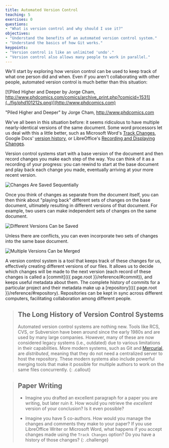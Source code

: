 ```yaml
---
title: Automated Version Control
teaching: 5
exercises: 0
questions:
- "What is version control and why should I use it?"
objectives:
- "Understand the benefits of an automated version control system."
- "Understand the basics of how Git works."
keypoints:
- "Version control is like an unlimited 'undo'."
- "Version control also allows many people to work in parallel."
---
```


We'll start by exploring how version control can be used
to keep track of what one person did and when.
Even if you aren't collaborating with other people,
automated version control is much better than this situation:

[![Piled Higher and Deeper by Jorge Cham, http://www.phdcomics.com/comics/archive_print.php?comicid=1531](../fig/phd101212s.png)](http://www.phdcomics.com)

"Piled Higher and Deeper" by Jorge Cham, http://www.phdcomics.com

We've all been in this situation before: it seems ridiculous to have
multiple nearly-identical versions of the same document. Some word
processors let us deal with this a little better, such as Microsoft
Word's [Track Changes](https://support.office.com/en-us/article/Track-changes-in-Word-197ba630-0f5f-4a8e-9a77-3712475e806a), Google Docs' [version
history](https://support.google.com/docs/answer/190843?hl=en), or LibreOffice's [Recording and Displaying Changes](https://help.libreoffice.org/Common/Recording_and_Displaying_Changes).

Version control systems start with a base version of the document and
then record changes you make each step of the way. You can
think of it as a recording of your progress: you can rewind to start at the base
document and play back each change you made, eventually arriving at your
more recent version.

![Changes Are Saved Sequentially](../fig/play-changes.svg)

Once you think of changes as separate from the document itself, you
can then think about "playing back" different sets of changes on the base document, ultimately
resulting in different versions of that document. For example, two users can make independent
sets of changes on the same document. 

![Different Versions Can be Saved](../fig/versions.svg)

Unless there are conflicts, you can even incorporate two sets of changes into the same base document.

![Multiple Versions Can be Merged](../fig/merge.svg)

A version control system is a tool that keeps track of these changes for us,
effectively creating different versions of our files. It allows us to
decide which changes will be made to the next version (each record of these changes is called a
[commit]({{ page.root }}/reference/#commit)), and keeps useful metadata about them. The
complete history of commits for a particular project and their metadata make up
a [repository]({{ page.root }}/reference/#repository). Repositories can be kept in sync
across different computers, facilitating collaboration among different people.

> ## The Long History of Version Control Systems
>
> Automated version control systems are nothing new.
> Tools like RCS, CVS, or Subversion have been around since the early 1980s and are used by many large companies.
> However, many of these are now considered legacy systems (i.e., outdated) due to various limitations in their capabilities.
> More modern systems, such as Git and [Mercurial](https://swcarpentry.github.io/hg-novice/),
> are *distributed*, meaning that they do not need a centralized server to host the repository.
> These modern systems also include powerful merging tools that make it possible for multiple authors to work on
> the same files concurrently.
{: .callout}

> ## Paper Writing
>
> *   Imagine you drafted an excellent paragraph for a paper you are writing, but later ruin it. How would you retrieve
>     the *excellent* version of your conclusion? Is it even possible?
>
> *   Imagine you have 5 co-authors. How would you manage the changes and comments they make to your paper?
>     If you use LibreOffice Writer or Microsoft Word, what happens if you accept changes made using the
>     `Track Changes` option? Do you have a history of those changes?
{: .challenge}
